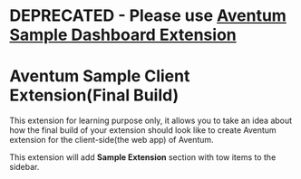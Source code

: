 # **DEPRECATED** - Please use [Aventum Sample Dashboard Extension](https://www.npmjs.com/package/@aventum/sample-dashboard-extension)

# Aventum Sample Client Extension(Final Build)

This extension for learning purpose only, it allows you to take an idea about how the final build of your extension should look like to create Aventum extension for the client-side(the web app) of Aventum.

This extension will add **Sample Extension** section with tow items to the sidebar.